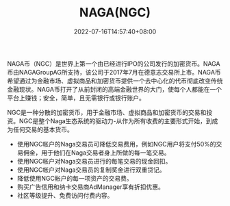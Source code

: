 ﻿---
weight: 
title: "NAGA(NGC)"
description: "NAGA币（NGC）是世界上第一个由已经进行IPO的公司发行的加密货币"
date: 2022-07-16T14:57:40+08:00
lastmod: 2022-07-16T14:57:40+08:00
draft: false
authors: ["Simon"]
featuredImage: "nagangc.jpg"
link: "https://naga-cn.com/"
tags: ["数字代币","NAGA(NGC)"]
categories: ["navigation"]
navigation: ["数字代币"]
lightgallery: true
toc: true
pinned: false
recommend: false
recommend1: false
---
NAGA币（NGC）是世界上第一个由已经进行IPO的公司发行的加密货币。NAGA币由NAGAGroupAG所支持，该公司于2017年7月在德意志交易所上市。NAGA币希望通过为金融市场、虚拟商品和加密货币提供一个去中心化的代币彻底改变传统金融现状。NAGA币打开了从前封闭的高端金融世界的大门，使每个人都能在一个平台上赚钱；安全，简单，且无需银行或银行账户。

NGC是一种分散的加密货币，用于金融市场、虚拟商品和加密货币的交易和投资。NGC是整个Naga生态系统的驱动力-从作为所有收费的主要形式开始，到成为任何交易的基本货币。

- 使用NGC帐户的Naga交易员可降低交易费用，例如NGC用户将支付50%的交易佣金，用于他们在Naga交易者身上所做的每一笔交易。
- 使用NGC帐户对Naga交易员进行的每笔交易的现金回扣。
- 使用NGC帐户对Naga交易员的复制奖金进行双重贷记。
- 降低使用NGC帐户的每一项资产的交易费。
- 购买广告信用和纳卡交易商AdManager享有折扣优惠。
- 社区等级提升、免费访问付费内容。